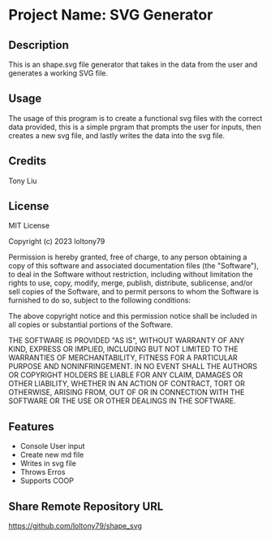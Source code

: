 # Project Name: SVG Generator 

## Description
This is an shape.svg file generator that takes in the data from the user and generates a working SVG file. 

## Usage 
The usage of this program is to create a functional svg files with the correct data provided, this is a simple prgram that prompts the user for inputs, then creates a new svg file, and lastly writes the data into the svg file. 

## Credits 
Tony Liu

## License 
MIT License

Copyright (c) 2023 loltony79

Permission is hereby granted, free of charge, to any person obtaining a copy
of this software and associated documentation files (the "Software"), to deal
in the Software without restriction, including without limitation the rights
to use, copy, modify, merge, publish, distribute, sublicense, and/or sell
copies of the Software, and to permit persons to whom the Software is
furnished to do so, subject to the following conditions:

The above copyright notice and this permission notice shall be included in all
copies or substantial portions of the Software.

THE SOFTWARE IS PROVIDED "AS IS", WITHOUT WARRANTY OF ANY KIND, EXPRESS OR
IMPLIED, INCLUDING BUT NOT LIMITED TO THE WARRANTIES OF MERCHANTABILITY,
FITNESS FOR A PARTICULAR PURPOSE AND NONINFRINGEMENT. IN NO EVENT SHALL THE
AUTHORS OR COPYRIGHT HOLDERS BE LIABLE FOR ANY CLAIM, DAMAGES OR OTHER
LIABILITY, WHETHER IN AN ACTION OF CONTRACT, TORT OR OTHERWISE, ARISING FROM,
OUT OF OR IN CONNECTION WITH THE SOFTWARE OR THE USE OR OTHER DEALINGS IN THE
SOFTWARE.

## Features
- Console User input
- Create new md file
- Writes in svg file
- Throws Erros
- Supports COOP  

## Share Remote Repository URL
https://github.com/loltony79/shape_svg